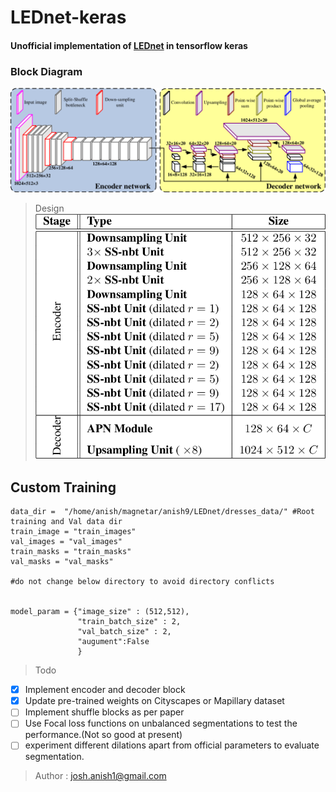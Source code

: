 # LEDnet-keras
#### Unofficial implementation of [LEDnet](https://arxiv.org/pdf/1905.02423.pdf) in tensorflow keras

### Block Diagram
![alt text](https://github.com/anish9/LEDnet-keras/blob/master/logs/2-Figure1-1.png)
> Design
![alt_text](https://github.com/anish9/LEDnet-keras/blob/master/logs/3-Table1-1.png)

## Custom Training
```
data_dir =  "/home/anish/magnetar/anish9/LEDnet/dresses_data/" #Root training and Val data dir 
train_image = "train_images"
val_images = "val_images"
train_masks = "train_masks"
val_masks = "val_masks"

#do not change below directory to avoid directory conflicts 


model_param = {"image_size" : (512,512),
			   "train_batch_size" : 2,
			   "val_batch_size" : 2,
			   "augument":False
			   }
```


> Todo
- [x] Implement encoder and decoder block
- [x] Update pre-trained weights on Cityscapes or Mapillary dataset
- [ ] Implement shuffle blocks as per paper
- [ ] Use Focal loss functions on unbalanced segmentations to test the performance.(Not so good at present)
- [ ] experiment different dilations apart from official parameters to evaluate segmentation.

> Author :
josh.anish1@gmail.com
